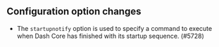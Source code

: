 Configuration option changes
----------------------------

- The `startupnotify` option is used to specify a command to
  execute when Dash Core has finished with its startup
  sequence. (#5728)